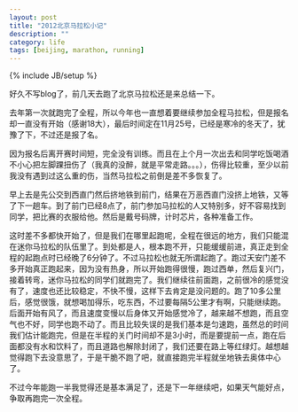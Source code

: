 ```yaml
---
layout: post
title: "2012北京马拉松小记"
description: ""
category: life
tags: [beijing, marathon, running]
---
```

{% include JB/setup %}

好久不写blog了，前几天去跑了北京马拉松还是来总结一下。

去年第一次就跑完了全程，所以今年也一直想着要继续参加全程马拉松，但是报名却一直没有开始（感谢18大），最后时间定在11月25号，已经是寒冷的冬天了，犹豫了下，不过还是报了名。

因为报名后离开赛时间短，完全没有训练。而且在上个月一次出去和同学吃饭喝酒不小心把左脚踝扭伤了（我真的没醉，就是平常走路。。。），伤得比较重，至少以前我没有遇到过这么重的伤，当然马拉松之前倒是差不多恢复了。

早上去是先公交到西直门然后挤地铁到前门，结果在万恶西直门没挤上地铁，又等了下一趟车。到了前门已经8点了，前门参加马拉松的人又特别多，好不容易找到同学，把比赛的衣服给他。然后是戴号码牌，计时芯片，各种准备工作。

这时差不多都快开始了，但是我们在哪里起跑呢，全程在很远的地方，我们只能混在迷你马拉松的队伍里了。到处都是人，根本跑不开，只能缓缓前进，真正走到全程的起跑点时已经晚了6分钟了。不过马拉松也就无所谓起跑了。跑过天安门差不多开始真正跑起来，因为没有热身，所以开始跑得很慢，跑过西单，然后复兴门，接着转弯，迷你马拉松的同学们就跑完了。我们继续往前面跑，之前很冷的感觉没有了，速度也还比较稳定，不快不慢，这样下去肯定是没问题的。跑了10多公里后，感觉很饿，就想喝加得乐，吃东西，不过要每隔5公里才有啊，只能继续跑。后面开始有风了，而且速度变慢以后身体又开始感觉冷了，越来越不想跑，而且空气也不好，同学也跑不动了。而且比较失误的是我们基本是匀速跑，虽然总的时间我们估计能跑完，但是在半程的关门时间却不是3小时，而是要提前一点，跑在后面都没有水和饮料了，而且道路也解除封闭了，我们还要在路上等红绿灯。越想越觉得跑下去没意思了，于是干脆不跑了吧，就直接跑完半程就坐地铁去奥体中心了。

不过今年能跑一半我觉得还是基本满足了，还是下一年继续吧，如果天气能好点，争取再跑完一次全程。

